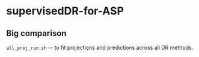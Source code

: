 # supervisedDR-for-ASP


## Big comparison
`all_proj_run.sh` -- to fit projections and predictions across all DR methods.
